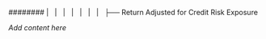 ######## |   |   |   |   |   |   |   ├── Return Adjusted for Credit Risk Exposure

*Add content here*